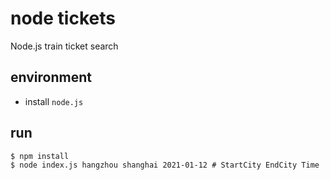 # node tickets
Node.js train ticket search

## environment

* install `node.js`

## run

```
$ npm install
$ node index.js hangzhou shanghai 2021-01-12 # StartCity EndCity Time
```
